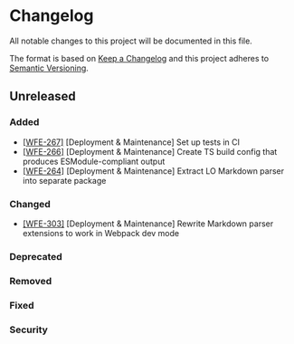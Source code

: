 # Changelog

All notable changes to this project will be documented in this file.

The format is based on [Keep a Changelog](http://keepachangelog.com/en/1.0.0/)
and this project adheres to [Semantic Versioning](http://semver.org/spec/v2.0.0.html).

## Unreleased

### Added

- [[WFE-267]](https://labforward.atlassian.net/browse/WFE-267) [Deployment & Maintenance] Set up tests in CI
- [[WFE-266]](https://labforward.atlassian.net/browse/WFE-264) [Deployment & Maintenance] Create TS build config that produces ESModule-compliant output
- [[WFE-264]](https://labforward.atlassian.net/browse/WFE-264) [Deployment & Maintenance] Extract LO Markdown parser into separate package

### Changed

- [[WFE-303]](https://labforward.atlassian.net/browse/WFE-303) [Deployment & Maintenance] Rewrite Markdown parser extensions to work in Webpack dev mode

### Deprecated

### Removed

### Fixed

### Security
